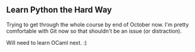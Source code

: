 ## Learn Python the Hard Way

Trying to get through the whole course by end of October now.  I'm pretty comfortable with Git now so that shouldn't be an issue (or distraction).

Will need to learn OCaml next. :)